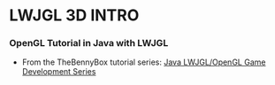 # LWJGL 3D INTRO
### OpenGL Tutorial in Java with LWJGL
* From the TheBennyBox tutorial series: [Java LWJGL/OpenGL Game Development Series](https://www.youtube.com/playlist?list=PL513808FE7D9A5D68)
